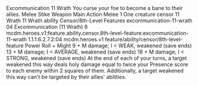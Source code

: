 <ability>
  <name>Excommunication</name>
  <cost>11 Wrath</cost>
  <flavor>You curse your foe to become a bane to their allies.</flavor>
  <keywords>
    <keyword>Melee</keyword>
    <keyword>Stike</keyword>
    <keyword>Weapon</keyword>
  </keywords>
  <type>Main Action</type>
  <distance>Melee 1</distance>
  <target>One creature</target>
  <metadata>
    <class>censor</class>
    <cost>11 Wrath</cost>
    <cost_amount>11</cost_amount>
    <cost_resource>Wrath</cost_resource>
    <feature_type>ability</feature_type>
    <file_dpath>Censor/8th-Level Features</file_dpath>
    <item_id>excommunication-11-wrath</item_id>
    <item_index>04</item_index>
    <item_name>Excommunication (11 Wrath)</item_name>
    <level>8</level>
    <scc>mcdm.heroes.v1:feature.ability.censor.8th-level-feature:excommunication-11-wrath</scc>
    <scdc>1.1.1:6.2.7.2:04</scdc>
    <source>mcdm.heroes.v1</source>
    <type>feature/ability/censor/8th-level-feature</type>
  </metadata>
  <effects>
    <effect type="roll">
      <roll>Power Roll + Might</roll>
      <t1>9 + M damage; I &lt; WEAK, weakened (save ends)</t1>
      <t2>13 + M damage; I &lt; AVERAGE, weakened (save ends)</t2>
      <t3>18 + M damage; I &lt; STRONG, weakened (save ends)</t3>
    </effect>
    <effect type="mundane">At the end of each of your turns, a target weakened this way deals holy damage equal to twice your Presence score to each enemy within 2 squares of them. Additionally, a target weakened this way can&apos;t be targeted by their allies&apos; abilities.</effect>
  </effects>
</ability>
